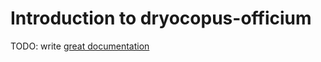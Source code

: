 # Introduction to dryocopus-officium

TODO: write [great documentation](http://jacobian.org/writing/what-to-write/)

